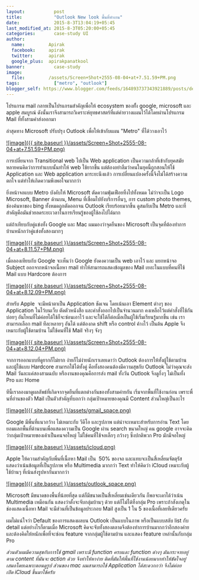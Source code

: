 ```yaml
---
layout:           post
title:            "Outlook New look พื้นที่ทำงาน"
date:             2015-8-3T13:04:19+05:45
last_modified_at: 2015-8-3T05:20:00+05:45
categories:       case-study UI
author:
  name:         Apirak
  facebook:     apirak
  twitter:      apirak
  google_plus:  apirakpanatkool
banner:           case-study
image:
  file:         /assets/Screen+Shot+2555-08-04+at+7.51.59+PM.png
tags:             ["metro", "outlook"]
blogger_self: https://www.blogger.com/feeds/164893737343921889/posts/default/9151613364048242708
---
```



โปรแกรม mail กลายเป็นโปรแกรมสำคัญเพื่อให้ ecosystem ของทั้่ง google, microsoft และ apple สมบูรณ์ ดังนั้นเราจึงสามารถวิเคราะห์ยุทธศาสตร์ที่แต่ค่ายวางแผนไว้ได้โดยผ่านโปรแกรม Mail ที่ทั้งสามค่าส่งออกมา

ล่าสุดทาง Microsoft ปรับปรุง Outlook เพื่อให้เข้ากับแผน "Metro" ที่ได้วางเอาไว้

[![image]({{ site.baseurl }}/assets/Screen+Shot+2555-08-04+at+7.51.59+PM.png)](http://3.bp.blogspot.com/-qjzKVuP3blg/UB0bBwfYeQI/AAAAAAAB9-0/zHgpFqp4Q7o/s1600/Screen+Shot+2555-08-04+at+7.51.59+PM.png)

การเปลี่ยนจาก Transitional web ไปเป็น Web application เป็นความกล้าที่เข้ากับยุคสมัย หลายคนคิดว่าการทำแบบนั้นทำให้ web ใช้ยากขึ้น แต่ต้องอย่าลืมว่าคนในยุคนี้ถูกสอนให้ใช้ Application และ Web application มาระยะนึงแล้ว การเปลี่ยนแปลงครั้งนี้จึงไม่ได้สร้างความตกใจ แต่ทำให้เกิดความพึงพอใจมากกว่า

<!--more-->

ยิ่งหน้าจอแบบ Metro บังคับให้ Microsoft ตัดความฟุ่มเฟือยทิ้งไปทั้งหมด ไม่ว่าจะเป็น Logo Microsoft, Banner ด้านบน, Menu ที่เชื่อมไปยังบริการอื่นๆ, การ custom photo themes, ช่องค้นหาของ bing ทั้งหมดถูกตัดออกจน Outlook เรียบร้อยมากขึ้น ดูสมกับเป็น Metro และที่สำคัญคือมันช่วยลดระยะเวลาในการเรียนรู้ของผู้ใช้ลงไปได้มาก

แต่ถ้าเทียบกับคู่แข่งทั้ง Google และ Mac ผมมองว่าจุดยืนของ Microsoft เป็นจุดที่ต้องทำการบ้านหนักกว่าคู่แข่งทั้งสองมากๆ

[![image]({{ site.baseurl }}/assets/Screen+Shot+2555-08-04+at+8.11.57+PM.png)](http://1.bp.blogspot.com/-Uowb80S-vHI/UB0fxNRdBHI/AAAAAAAB9_E/Wvb6QF_42bU/s1600/Screen+Shot+2555-08-04+at+8.11.57+PM.png)

เมื่อลองเทียบกับ Google จะเห็นว่า Google ยังคงความเป็น web เอาไว้ และ แยกหน้าจอ Subject ออกจากหน้าจอเนื้อหา mail ทำให้สามารถแสดงข้อมูลของ Mail เยอะในแบบที่คนที่ใช้ Mail แบบ Hardcore ต้องการ

[![image]({{ site.baseurl }}/assets/Screen+Shot+2555-08-04+at+8.12.09+PM.png)](http://3.bp.blogspot.com/-6k3eYTB6SRI/UB0fzgi5JHI/AAAAAAAB9_U/-nwF9pVZH-w/s1600/Screen+Shot+2555-08-04+at+8.12.09+PM.png)

สำหรับ Apple  จะมีหน้าตาเป็น Application ชัดเจน โดยเน้นเอา Element ต่างๆ ของ Application ในไว้บนเว็บ ตัดตัวหนังสือ และคำสั่งออกไปเป็นจำนวนมาก คงเหลือไว้แต่คำสั่งที่ใช้กันบ่อยๆ อันไหนที่ไม่ค่อยได้ใช้ก็จะซ่อนเอาไว้ และจะใช้ได้ก็ต่อเมื่อเป็นผู้ใช้เริ่มเรียนรู้มากขึ้น เช่น เราสามารถเลือก mail ทีละหลายๆ อันได้ แต่ต้องกด shift หรือ control ค้างไว้ เป็นต้น Apple จึงเหมาะกับผู้ใช้ตามบ้าน ไม่ใช้คนที่ใช้ Mail จริงๆ จังๆ

[![image]({{ site.baseurl }}/assets/Screen+Shot+2555-08-04+at+8.12.04+PM.png)](http://4.bp.blogspot.com/-4PTBSKnGPCI/UB0fyedwmlI/AAAAAAAB9_M/LojU25BaGZ0/s1600/Screen+Shot+2555-08-04+at+8.12.04+PM.png)

จากการออกแบบที่ดูยากก็ไม่ยาก ง่ายก็ไม่ง่ายนักเราเลยเดาว่า Outlook ต้องการให้ทั้งผู้ใช้ตามบ้าน และผู้ใช้แบบ Hardcore สามารถใช้ได้ทั้งคู่ คือทั้งสองคนต้องมีความสุขกับ ​Outlook ไม่ว่าคุณจะส่ง Mail วันละแค่สองสามฉบับ หรืองานของคุณคือการส่ง mail ทั้งวัน Outlook จึงดูกึ่งๆ ไม่เป็นทั้ง Pro และ Home

ทีนี้เราลองมาดูผลลัพธ์ที่เกิดจากจุดยืนที่แตกต่างกันของทั้งสามค่ายกัน เริ่มจากพื้นที่ใช้งานก่อน เพราะพื่นที่อ่านของตัว Mail เป็นตัวสำคัญที่บอกว่า กลุ่มเป้าหมายของคุณมี Content ส่วนใหญ่เป็นอะไร

[![image]({{ site.baseurl }}/assets/gmail_space.png)](http://3.bp.blogspot.com/-Aqw6W7UryAk/UBzM7Rx28gI/AAAAAAAB9-U/zglNXGe_S4w/s1600/gmail_space.png)

Google มีพื่นที่แนวกว้าง ไม่เหมาะกับ วีดีโอ และรูปภาพ แต่น่าจะเหมาะสำหรับการอ่าน Text โดยยอมแลกพื้นที่ด้านบนเพื่อแสดงความเป็น Google ผ่าน search ขนาดใหญ่ คน google อาจจะคิดว่ากลุ่มเป้าหมายของเค้าเป็นคนจอใหญ่ ไม่ใช่คนที่ใช้จอเล็กๆ กว้างๆ ซึ่งปกติพวก Pro มักมีจอใหญ่

[![image]({{ site.baseurl }}/assets/icloud.png)](http://1.bp.blogspot.com/-pWApOX0DQQ8/UBzM89a6JwI/AAAAAAAB9-c/46MzpO41e3Y/s1600/icloud.png)

Apple ให้ความสำคัญกับพื่นที่เนื้อหา Mail เป็น  50% ของจอ และแทบจะเป็นสี่เหลี่ยมจัตตุรัส แสดงว่าเน้นข้อมูลที่เป็นรูปภาพ หรือ Multimedia มากกว่า Text ทำให้คิดว่า iCloud เหมาะกับผู้ใช้บ้านๆ ที่เน้นส่งรูปหากันมากกว่า

[![image]({{ site.baseurl }}/assets/outlook_space.png)](http://2.bp.blogspot.com/-onAtuG54gbE/UBzM-EulZ7I/AAAAAAAB9-k/QMCM42mGos8/s1600/outlook_space.png)

Microsoft มีขนาดของพื้นที่น้อยที่สุด แต่ก็มีขนาดเป็นสี่เหลี่ยมเช่นเดียวกัน ก็พอจะเดาได้ว่าเน้น Multimedia เหมือนกัน แสดงว่าตั้งจะจับกลุ่มบ้านๆ ด้วย แต่ก็ไม่ได้ทิ้งกลุ่ม Pro เพราะถ้าสังเกตุในช่องแสดงเนื้อหา Mail จะมีส่วนที่เป็นข้อมูลประกอบ Mail สูงเป็น 1 ใน 5 ของเนื้อที่เลยทีเดียวครับ

ผมไม่แน่ใจว่า Default ของการแสดงผลบน Outlook เป็นแบบในภาพ หรือเป็นแบบสลับ list กับ detail แต่อย่างไรก็ตามเมื่อ Microsoft คิดจะจับทั้งสองตลาดจึงต้องทำการบ้านมากกว่าอีกสองค่าย และต้องคิดให้หนักเพื่อที่จะซ่อน feature จากกลุ่มผู้ใช้ตามบ้าน และแสดง feature เหล่านั้นกับกลุ่ม Pro

_ส่วนตัวผมมีความสุขกับการใช้ gmail เพราะมี function ครบและ function ต่างๆ มันกระจายอยู่ตาม content ที่มันจะ action ด้วย จึงทำให้หาง่าย ติดที่มันให้พื้นที่ใช้งานน้อยมากทำให้ขัดใจอยู่เสมอโดยเฉพาะตอนดูรูป ส่วนของ mac ผมสามารถใช้ Application ได้สะดวกกว่า จึงไม่ค่อยเปิด iCloud ขึ้นมาใช้ครับ_
